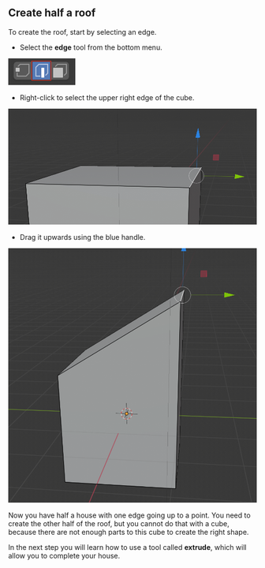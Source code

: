 ## Create half a roof

To create the roof, start by selecting an edge.

+ Select the **edge** tool from the bottom menu.

![Edge tool](images/blender-edge-tool.png)

+ Right-click to select the upper right edge of the cube.

![Edge tool](images/blender-select-right-edge.png)

+ Drag it upwards using the blue handle.

![Drag the right edge](images/blender-drag-right-edge.png)

Now you have half a house with one edge going up to a point. You need to create the other half of the roof, but you cannot do that with a cube, because there are not enough parts to this cube to create the right shape.

In the next step you will learn how to use a tool called **extrude**, which will allow you to complete your house.